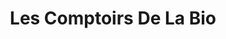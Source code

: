 ---
title: "Les Comptoirs De La Bio"
url: /marseille/les-comptoirs-de-la-bio/
shop: alimentation saine
---